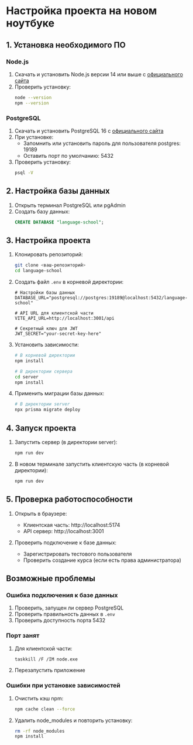 # Настройка проекта на новом ноутбуке

## 1. Установка необходимого ПО

### Node.js
1. Скачать и установить Node.js версии 14 или выше с [официального сайта](https://nodejs.org/)
2. Проверить установку:
   ```bash
   node --version
   npm --version
   ```

### PostgreSQL
1. Скачать и установить PostgreSQL 16 с [официального сайта](https://www.postgresql.org/download/)
2. При установке:
   - Запомнить или установить пароль для пользователя postgres: 19189
   - Оставить порт по умолчанию: 5432
3. Проверить установку:
   ```bash
   psql -V
   ```

## 2. Настройка базы данных

1. Открыть терминал PostgreSQL или pgAdmin
2. Создать базу данных:
   ```sql
   CREATE DATABASE "language-school";
   ```

## 3. Настройка проекта

1. Клонировать репозиторий:
   ```bash
   git clone <ваш-репозиторий>
   cd language-school
   ```

2. Создать файл `.env` в корневой директории:
   ```env
   # Настройки базы данных
   DATABASE_URL="postgresql://postgres:19189@localhost:5432/language-school"
   
   # API URL для клиентской части
   VITE_API_URL=http://localhost:3001/api
   
   # Секретный ключ для JWT
   JWT_SECRET="your-secret-key-here"
   ```

3. Установить зависимости:
   ```bash
   # В корневой директории
   npm install
   
   # В директории сервера
   cd server
   npm install
   ```

4. Применить миграции базы данных:
   ```bash
   # В директории server
   npx prisma migrate deploy
   ```

## 4. Запуск проекта

1. Запустить сервер (в директории server):
   ```bash
   npm run dev
   ```

2. В новом терминале запустить клиентскую часть (в корневой директории):
   ```bash
   npm run dev
   ```

## 5. Проверка работоспособности

1. Открыть в браузере:
   - Клиентская часть: http://localhost:5174
   - API сервер: http://localhost:3001

2. Проверить подключение к базе данных:
   - Зарегистрировать тестового пользователя
   - Проверить создание курса (если есть права администратора)

## Возможные проблемы

### Ошибка подключения к базе данных
1. Проверить, запущен ли сервер PostgreSQL
2. Проверить правильность данных в `.env`
3. Проверить доступность порта 5432

### Порт занят
1. Для клиентской части:
   ```bash
   taskkill /F /IM node.exe
   ```
2. Перезапустить приложение

### Ошибки при установке зависимостей
1. Очистить кэш npm:
   ```bash
   npm cache clean --force
   ```
2. Удалить node_modules и повторить установку:
   ```bash
   rm -rf node_modules
   npm install
   ``` 